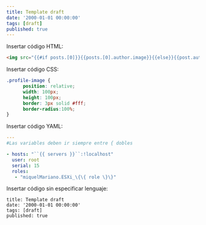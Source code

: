 ```yaml
---
title: Template draft
date: '2000-01-01 00:00:00'
tags: [draft]
published: true
---
```


Insertar código HTML:

``` html
<img src="{{#if posts.[0]}}{{posts.[0].author.image}}{{else}}{{post.author.image}}{{/if}}" class="profile-image" alt="My Profile Photo"/>
```

Insertar código CSS:

``` css
.profile-image {
      position: relative;
      width: 100px;
      height: 100px;
      border: 3px solid #fff;
      border-radius:100%;
}
```

Insertar código YAML:

``` yaml
---
#Las variables deben ir siempre entre { dobles

- hosts: "``{{ servers }}``:!localhost"
  user: root
  serial: 15
  roles:
   - "miquelMariano.ESXi_\{\{ role \}\}"

```

Insertar código sin especificar lenguaje:

``` 
title: Template draft
date: '2000-01-01 00:00:00'
tags: [draft]
published: true
```